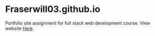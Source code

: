 # Fraserwill03.github.io
Portfolio site assignment for full stack web development course.
View website [Here](https://fraserwill03.github.io).
